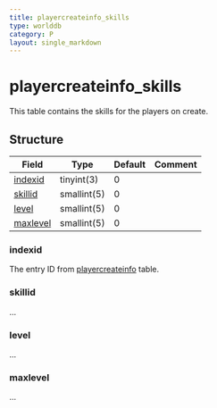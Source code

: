 ```yaml
---
title: playercreateinfo_skills
type: worlddb
category: P
layout: single_markdown
---
```


# playercreateinfo_skills
This table contains the skills for the players on create.

## Structure

Field                                                                                   | Type        | Default | Comment
--------------------------------------------------------------------------------------- | ----------- | ------- | -------
[indexid](#indexid)   | tinyint(3)  | 0       |        
[skillid](#skillid)   | smallint(5) | 0       |        
[level](#level)       | smallint(5) | 0       |        
[maxlevel](#maxlevel) | smallint(5) | 0       |        

### indexid

The entry ID from [playercreateinfo](/Wiki/database/world/playercreateinfo/ "Playercreateinfo") table.

### skillid

...

### level

...

### maxlevel

...
